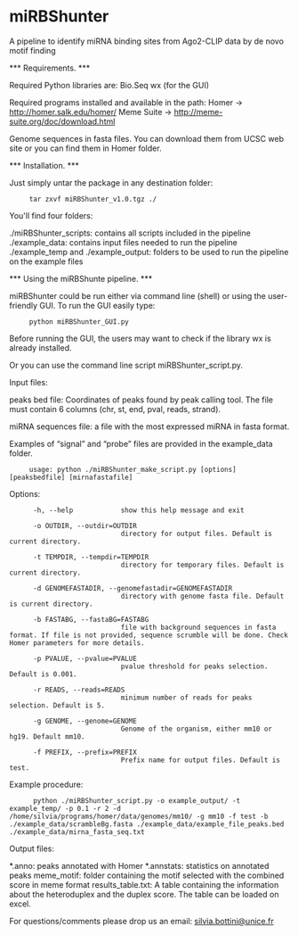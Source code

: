 # miRBShunter
A pipeline to identify miRNA binding sites from Ago2-CLIP data by de novo motif finding

***	Requirements. ***

Required Python libraries are:
Bio.Seq 
wx (for the GUI)

Required programs installed and available in the path:
Homer -> http://homer.salk.edu/homer/
Meme Suite -> http://meme-suite.org/doc/download.html

Genome sequences in fasta files. You can download them from UCSC web site or you can find them in Homer folder. 

***  Installation. ***

Just simply untar the package in any destination folder:


         tar zxvf miRBShunter_v1.0.tgz ./

You'll find four folders:

./miRBShunter_scripts: contains all scripts included in the pipeline
./example_data: contains input files needed to run the pipeline
./example_temp and ./example_output: folders to be used to run the pipeline on the example files



*** Using the miRBShunte pipeline. ***

miRBShunter could be run either via command line (shell) or using the user-friendly GUI. To run the GUI easily type:


         python miRBShunter_GUI.py


Before running the GUI, the users may want to check if the library wx is already installed.


Or you can use the command line script miRBShunter_script.py.


Input files: 

peaks bed file: Coordinates of peaks found by peak calling tool. The file must contain 6 columns (chr, st, end, pval, reads, strand).

miRNA sequences file: a file with the most expressed miRNA in fasta format.


Examples of “signal” and “probe” files are provided in the example_data folder. 


         usage: python ./miRBShunter_make_script.py [options] [peaksbedfile] [mirnafastafile]


Options:

          -h, --help            show this help message and exit

          -o OUTDIR, --outdir=OUTDIR
                                directory for output files. Default is current directory.
          
          -t TEMPDIR, --tempdir=TEMPDIR
                                directory for temporary files. Default is current directory.
                                
          -d GENOMEFASTADIR, --genomefastadir=GENOMEFASTADIR
                                directory with genome fasta file. Default is current directory.
                                
          -b FASTABG, --fastaBG=FASTABG
                                file with background sequences in fasta format. If file is not provided, sequence scrumble will be done. Check Homer parameters for more details.
          
          -p PVALUE, --pvalue=PVALUE
                                pvalue threshold for peaks selection. Default is 0.001.
                                
          -r READS, --reads=READS
                                minimum number of reads for peaks selection. Default is 5.
                                
          -g GENOME, --genome=GENOME
                                Genome of the organism, either mm10 or hg19. Default mm10.
          
          -f PREFIX, --prefix=PREFIX
                                Prefix name for output files. Default is test.
                        
Example procedure:

          python ./miRBShunter_script.py -o example_output/ -t example_temp/ -p 0.1 -r 2 -d /home/silvia/programs/homer/data/genomes/mm10/ -g mm10 -f test -b ./example_data/scrambleBg.fasta ./example_data/example_file_peaks.bed ./example_data/mirna_fasta_seq.txt

Output files:

*.anno: peaks annotated with Homer
*.annstats: statistics on annotated peaks
meme_motif: folder containing the motif selected with the combined score in meme format
results_table.txt: A table containing the information about the heteroduplex and the duplex score. The table can be loaded on excel.

For questions/comments please drop us an email: silvia.bottini@unice.fr

